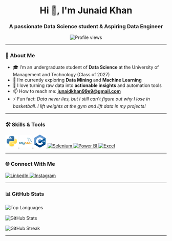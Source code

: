 
<h1 align="center">Hi 👋, I'm Junaid Khan</h1>
<h3 align="center">A passionate Data Science student & Aspiring Data Engineer</h3>


<p align="center">
  <img src="https://komarev.com/ghpvc/?username=john99niazi&label=Profile%20views&color=0e75b6&style=flat" alt="Profile views" />
</p>

---

### 🚀 About Me

- 🎓 I’m an undergraduate student of **Data Science** at the University of Management and Technology (Class of 2027)
- 🌱 I’m currently exploring **Data Mining** and **Machine Learning**
- 🧠 I love turning raw data into **actionable insights** and automation tools
- 📫 How to reach me: **junaidkhan99e9@gmail.com**
- ⚡ Fun fact: *Data never lies, but I still can’t figure out why I lose in basketball. I lift weights at the gym and lift data in my projects!*

---

### 🛠️ Skills & Tools

<p align="left">
  <a href="https://www.python.org" target="_blank" rel="noreferrer">
    <img src="https://raw.githubusercontent.com/devicons/devicon/master/icons/python/python-original.svg" alt="Python" width="40" height="40"/>
  </a>
  <a href="https://www.mysql.com/" target="_blank" rel="noreferrer">
    <img src="https://raw.githubusercontent.com/devicons/devicon/master/icons/mysql/mysql-original-wordmark.svg" alt="MySQL" width="40" height="40"/>
  </a>
  <a href="https://www.w3schools.com/cpp/" target="_blank" rel="noreferrer">
    <img src="https://raw.githubusercontent.com/devicons/devicon/master/icons/cplusplus/cplusplus-original.svg" alt="C++" width="40" height="40"/>
  </a>
  <a href="https://www.selenium.dev" target="_blank" rel="noreferrer">
    <img src="https://raw.githubusercontent.com/detain/svg-logos/780f25886640cef088af994181646db2f6b1a3f8/svg/selenium-logo.svg" alt="Selenium" width="40" height="40"/>
  </a>
  <a href="https://powerbi.microsoft.com/" target="_blank" rel="noreferrer">
    <img src="https://img.icons8.com/color/48/power-bi.png" alt="Power BI" width="40" height="40"/>
  </a>
  <a href="https://www.microsoft.com/en/microsoft-365/excel" target="_blank" rel="noreferrer">
    <img src="https://img.icons8.com/color/48/microsoft-excel-2019--v1.png" alt="Excel" width="40" height="40"/>
  </a>
</p>

---

### 🌐 Connect With Me

<p align="left">
  <a href="https://www.linkedin.com/in/junaid-khan-13507a272" target="blank">
    <img align="center" src="https://raw.githubusercontent.com/rahuldkjain/github-profile-readme-generator/master/src/images/icons/Social/linked-in-alt.svg" alt="LinkedIn" height="30" width="40" />
  </a>
  <a href="https://www.instagram.com/junaid.niazii?igsh=mwhyohh2bglsohfwda==" target="blank">
    <img align="center" src="https://raw.githubusercontent.com/rahuldkjain/github-profile-readme-generator/master/src/images/icons/Social/instagram.svg" alt="Instagram" height="30" width="40" />
  </a>
</p>

---

### 📊 GitHub Stats

<p align="left">
  <img align="center" src="https://github-readme-stats.vercel.app/api/top-langs?username=john99niazi&show_icons=true&locale=en&layout=compact" alt="Top Languages" />
</p>

<p align="left">
  <img align="center" src="https://github-readme-stats.vercel.app/api?username=john99niazi&show_icons=true&locale=en" alt="GitHub Stats" />
</p>

<p align="left">
  <img align="center" src="https://github-readme-streak-stats.herokuapp.com/?user=john99niazi&" alt="GitHub Streak" />
</p>

---
